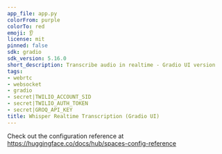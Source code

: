 ```yaml
---
app_file: app.py
colorFrom: purple
colorTo: red
emoji: 👂
license: mit
pinned: false
sdk: gradio
sdk_version: 5.16.0
short_description: Transcribe audio in realtime - Gradio UI version
tags:
- webrtc
- websocket
- gradio
- secret|TWILIO_ACCOUNT_SID
- secret|TWILIO_AUTH_TOKEN
- secret|GROQ_API_KEY
title: Whisper Realtime Transcription (Gradio UI)
---
```



Check out the configuration reference at https://huggingface.co/docs/hub/spaces-config-reference